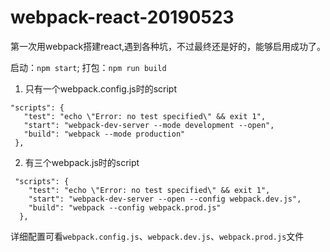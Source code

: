 # webpack-react-20190523

第一次用webpack搭建react,遇到各种坑，不过最终还是好的，能够启用成功了。

启动：`npm start`;
打包：`npm run build`

1. 只有一个webpack.config.js时的script
 ```
 "scripts": {
    "test": "echo \"Error: no test specified\" && exit 1",
    "start": "webpack-dev-server --mode development --open",
    "build": "webpack --mode production"
  },
 ```
2. 有三个webpack.js时的script
```
 "scripts": {
    "test": "echo \"Error: no test specified\" && exit 1",
    "start": "webpack-dev-server --open --config webpack.dev.js",
    "build": "webpack --config webpack.prod.js"
  },
 ```
 
 详细配置可看`webpack.config.js`、`webpack.dev.js`、`webpack.prod.js`文件
